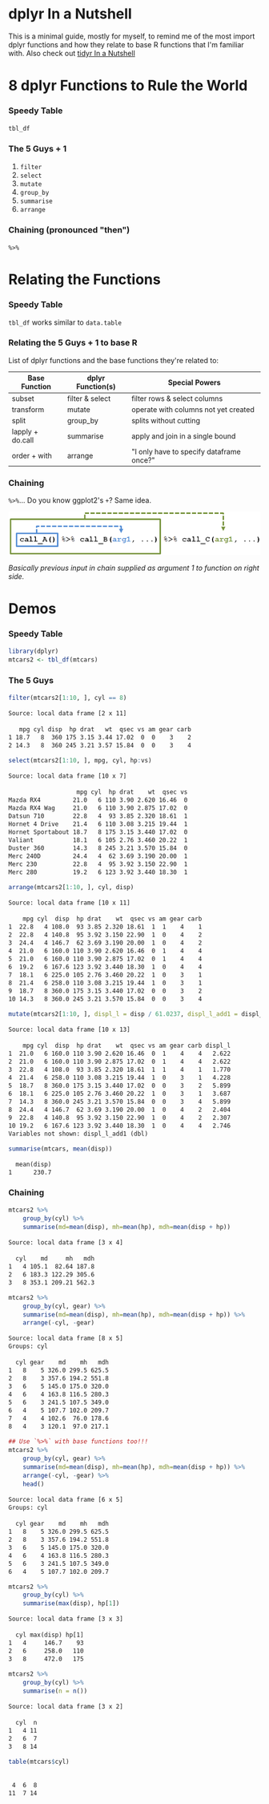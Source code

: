 dplyr In a Nutshell
===

This is a minimal guide, mostly for myself, to remind me of the most import dplyr functions and how they relate to base R functions that I'm familiar with. Also check out [tidyr In a Nutshell](https://github.com/trinker/tidyr_in_a_nutshell)



# 8 dplyr Functions to Rule the World

### Speedy Table

`tbl_df`


### The 5 Guys + 1

1. `filter`
2. `select`
3. `mutate`
4. `group_by`
5. `summarise`
6. `arrange`

### Chaining (pronounced "then")

`%>%`

# Relating the Functions

### Speedy Table 

`tbl_df` works similar to `data.table` 

### Relating the 5 Guys + 1 to base R

List of dplyr functions and the base functions they're related to:

Base Function    | dplyr Function(s) | Special Powers
-----------------|-------------------|-----------------------------
subset           |  filter & select  | filter rows & select columns
transform        |  mutate           | operate with columns not yet created
split            |  group_by         | splits without cutting
lapply + do.call |  summarise        | apply and join in a single bound
order + with     |  arrange          | "I only have to specify dataframe once?"

### Chaining

`%>%`... Do you know ggplot2's `+`?  Same idea.  

![](chain.png)

*Basically previous input in chain supplied as argument 1 to function on right side.*

# Demos
### Speedy Table

```r
library(dplyr)
mtcars2 <- tbl_df(mtcars)
```

### The 5 Guys

```r
filter(mtcars2[1:10, ], cyl == 8)
```

```
Source: local data frame [2 x 11]

   mpg cyl disp  hp drat   wt  qsec vs am gear carb
1 18.7   8  360 175 3.15 3.44 17.02  0  0    3    2
2 14.3   8  360 245 3.21 3.57 15.84  0  0    3    4
```

```r
select(mtcars2[1:10, ], mpg, cyl, hp:vs)
```

```
Source: local data frame [10 x 7]

                   mpg cyl  hp drat    wt  qsec vs
Mazda RX4         21.0   6 110 3.90 2.620 16.46  0
Mazda RX4 Wag     21.0   6 110 3.90 2.875 17.02  0
Datsun 710        22.8   4  93 3.85 2.320 18.61  1
Hornet 4 Drive    21.4   6 110 3.08 3.215 19.44  1
Hornet Sportabout 18.7   8 175 3.15 3.440 17.02  0
Valiant           18.1   6 105 2.76 3.460 20.22  1
Duster 360        14.3   8 245 3.21 3.570 15.84  0
Merc 240D         24.4   4  62 3.69 3.190 20.00  1
Merc 230          22.8   4  95 3.92 3.150 22.90  1
Merc 280          19.2   6 123 3.92 3.440 18.30  1
```

```r
arrange(mtcars2[1:10, ], cyl, disp)
```

```
Source: local data frame [10 x 11]

    mpg cyl  disp  hp drat    wt  qsec vs am gear carb
1  22.8   4 108.0  93 3.85 2.320 18.61  1  1    4    1
2  22.8   4 140.8  95 3.92 3.150 22.90  1  0    4    2
3  24.4   4 146.7  62 3.69 3.190 20.00  1  0    4    2
4  21.0   6 160.0 110 3.90 2.620 16.46  0  1    4    4
5  21.0   6 160.0 110 3.90 2.875 17.02  0  1    4    4
6  19.2   6 167.6 123 3.92 3.440 18.30  1  0    4    4
7  18.1   6 225.0 105 2.76 3.460 20.22  1  0    3    1
8  21.4   6 258.0 110 3.08 3.215 19.44  1  0    3    1
9  18.7   8 360.0 175 3.15 3.440 17.02  0  0    3    2
10 14.3   8 360.0 245 3.21 3.570 15.84  0  0    3    4
```

```r
mutate(mtcars2[1:10, ], displ_l = disp / 61.0237, displ_l_add1 = displ_l + 1)
```

```
Source: local data frame [10 x 13]

    mpg cyl  disp  hp drat    wt  qsec vs am gear carb displ_l
1  21.0   6 160.0 110 3.90 2.620 16.46  0  1    4    4   2.622
2  21.0   6 160.0 110 3.90 2.875 17.02  0  1    4    4   2.622
3  22.8   4 108.0  93 3.85 2.320 18.61  1  1    4    1   1.770
4  21.4   6 258.0 110 3.08 3.215 19.44  1  0    3    1   4.228
5  18.7   8 360.0 175 3.15 3.440 17.02  0  0    3    2   5.899
6  18.1   6 225.0 105 2.76 3.460 20.22  1  0    3    1   3.687
7  14.3   8 360.0 245 3.21 3.570 15.84  0  0    3    4   5.899
8  24.4   4 146.7  62 3.69 3.190 20.00  1  0    4    2   2.404
9  22.8   4 140.8  95 3.92 3.150 22.90  1  0    4    2   2.307
10 19.2   6 167.6 123 3.92 3.440 18.30  1  0    4    4   2.746
Variables not shown: displ_l_add1 (dbl)
```

```r
summarise(mtcars, mean(disp))
```

```
  mean(disp)
1      230.7
```

### Chaining


```r
mtcars2 %>%
    group_by(cyl) %>%
    summarise(md=mean(disp), mh=mean(hp), mdh=mean(disp + hp))
```

```
Source: local data frame [3 x 4]

  cyl    md     mh   mdh
1   4 105.1  82.64 187.8
2   6 183.3 122.29 305.6
3   8 353.1 209.21 562.3
```

```r
mtcars2 %>%
    group_by(cyl, gear) %>%
    summarise(md=mean(disp), mh=mean(hp), mdh=mean(disp + hp)) %>%
    arrange(-cyl, -gear)
```

```
Source: local data frame [8 x 5]
Groups: cyl

  cyl gear    md    mh   mdh
1   8    5 326.0 299.5 625.5
2   8    3 357.6 194.2 551.8
3   6    5 145.0 175.0 320.0
4   6    4 163.8 116.5 280.3
5   6    3 241.5 107.5 349.0
6   4    5 107.7 102.0 209.7
7   4    4 102.6  76.0 178.6
8   4    3 120.1  97.0 217.1
```

```r
## Use `%>%` with base functions too!!!
mtcars2 %>%
    group_by(cyl, gear) %>%
    summarise(md=mean(disp), mh=mean(hp), mdh=mean(disp + hp)) %>%
    arrange(-cyl, -gear) %>%
	head()
```

```
Source: local data frame [6 x 5]
Groups: cyl

  cyl gear    md    mh   mdh
1   8    5 326.0 299.5 625.5
2   8    3 357.6 194.2 551.8
3   6    5 145.0 175.0 320.0
4   6    4 163.8 116.5 280.3
5   6    3 241.5 107.5 349.0
6   4    5 107.7 102.0 209.7
```

```r
mtcars2 %>%
    group_by(cyl) %>%
    summarise(max(disp), hp[1])
```

```
Source: local data frame [3 x 3]

  cyl max(disp) hp[1]
1   4     146.7    93
2   6     258.0   110
3   8     472.0   175
```

```r
mtcars2 %>%
    group_by(cyl) %>%
    summarise(n = n()) 
```

```
Source: local data frame [3 x 2]

  cyl  n
1   4 11
2   6  7
3   8 14
```

```r
table(mtcars$cyl) 
```

```

 4  6  8 
11  7 14 
```


